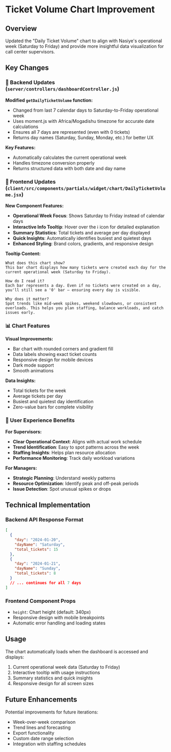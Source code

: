 # Ticket Volume Chart Improvement

## Overview
Updated the "Daily Ticket Volume" chart to align with Nasiye's operational week (Saturday to Friday) and provide more insightful data visualization for call center supervisors.

## Key Changes

### 🎯 Backend Updates (`server/controllers/dashboardController.js`)

**Modified `getDailyTicketVolume` function:**
- Changed from last 7 calendar days to Saturday-to-Friday operational week
- Uses moment.js with Africa/Mogadishu timezone for accurate date calculations
- Ensures all 7 days are represented (even with 0 tickets)
- Returns day names (Saturday, Sunday, Monday, etc.) for better UX

**Key Features:**
- Automatically calculates the current operational week
- Handles timezone conversion properly
- Returns structured data with both date and day name

### 🎨 Frontend Updates (`client/src/components/partials/widget/chart/DailyTicketVolume.jsx`)

**New Component Features:**
- **Operational Week Focus**: Shows Saturday to Friday instead of calendar days
- **Interactive Info Tooltip**: Hover over the ℹ️ icon for detailed explanation
- **Summary Statistics**: Total tickets and average per day displayed
- **Quick Insights**: Automatically identifies busiest and quietest days
- **Enhanced Styling**: Brand colors, gradients, and responsive design

**Tooltip Content:**
```
What does this chart show?
This bar chart displays how many tickets were created each day for the current operational week (Saturday to Friday).

How do I read it?
Each bar represents a day. Even if no tickets were created on a day, you'll still see a '0' bar — ensuring every day is visible.

Why does it matter?
Spot trends like mid-week spikes, weekend slowdowns, or consistent overloads. This helps you plan staffing, balance workloads, and catch issues early.
```

### 📊 Chart Features

**Visual Improvements:**
- Bar chart with rounded corners and gradient fill
- Data labels showing exact ticket counts
- Responsive design for mobile devices
- Dark mode support
- Smooth animations

**Data Insights:**
- Total tickets for the week
- Average tickets per day
- Busiest and quietest day identification
- Zero-value bars for complete visibility

### 🎯 User Experience Benefits

**For Supervisors:**
- **Clear Operational Context**: Aligns with actual work schedule
- **Trend Identification**: Easy to spot patterns across the week
- **Staffing Insights**: Helps plan resource allocation
- **Performance Monitoring**: Track daily workload variations

**For Managers:**
- **Strategic Planning**: Understand weekly patterns
- **Resource Optimization**: Identify peak and off-peak periods
- **Issue Detection**: Spot unusual spikes or drops

## Technical Implementation

### Backend API Response Format
```json
[
  {
    "day": "2024-01-20",
    "dayName": "Saturday",
    "total_tickets": 15
  },
  {
    "day": "2024-01-21", 
    "dayName": "Sunday",
    "total_tickets": 8
  }
  // ... continues for all 7 days
]
```

### Frontend Component Props
- `height`: Chart height (default: 340px)
- Responsive design with mobile breakpoints
- Automatic error handling and loading states

## Usage

The chart automatically loads when the dashboard is accessed and displays:
1. Current operational week data (Saturday to Friday)
2. Interactive tooltip with usage instructions
3. Summary statistics and quick insights
4. Responsive design for all screen sizes

## Future Enhancements

Potential improvements for future iterations:
- Week-over-week comparison
- Trend lines and forecasting
- Export functionality
- Custom date range selection
- Integration with staffing schedules 